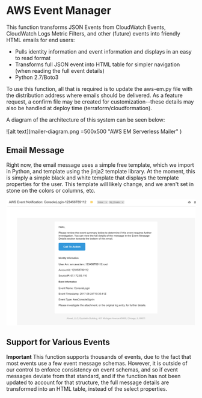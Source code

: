# AWS Event Manager

This function transforms JSON Events from CloudWatch Events, CloudWatch Logs Metric Filters, and other (future) events into friendly HTML emails for end users:

*  Pulls identity information and event information and displays in an easy to read format
*  Transforms full JSON event into HTML table for simpler navigation (when reading the full event details)
*  Python 2.7/Boto3

To use this function, all that is required is to update the aws-em.py file with the distribution address where emails should be delivered. As a feature request, a confirm file may be created for customization--these details may also be handled at deploy time (terraform/cloudformation).  

A diagram of the architecture of this system can be seen below:

![alt text](mailer-diagram.png =500x500 "AWS EM Serverless Mailer" )

## Email Message

Right now, the email message uses a simple free template, which we import in Python, and template using the jinja2 template library. At the moment, this is simply
a simple black and white template that displays the template properties for the user. This template will likely change, and we aren't set in stone on the colors or columns, etc.

![alt text](email-example.png "Example User Email")

## Support for Various Events

**Important** This function supports thousands of events, due to the fact that most events use a few event message schemas. However, it is outside of our control to enforce consistency on event schemas, and so if event messages deviate from that standard, and if the function has not been updated to account for that structure, the full message details are transformed into an HTML table, instead of the select properties.
